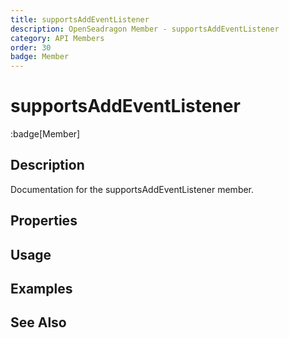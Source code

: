```yaml
---
title: supportsAddEventListener
description: OpenSeadragon Member - supportsAddEventListener
category: API Members
order: 30
badge: Member
---
```


# supportsAddEventListener

:badge[Member]

## Description

Documentation for the supportsAddEventListener member.

## Properties

## Usage

## Examples

## See Also
